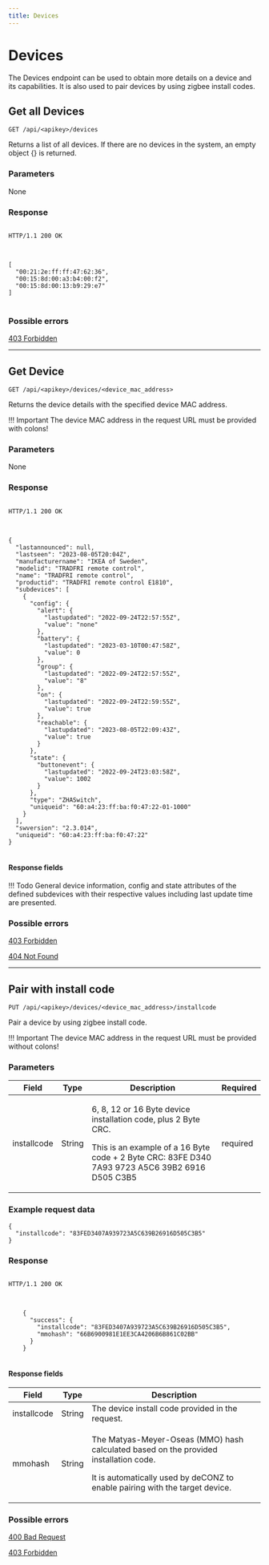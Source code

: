 ```yaml
---
title: Devices
---
```


# Devices

The Devices endpoint can be used to obtain more details on a device and its capabilities. It is also used to pair devices by using zigbee install codes.

## Get all Devices<a name="getall">&nbsp;</a>

    GET /api/<apikey>/devices

Returns a list of all devices. If there are no devices in the system, an empty object {} is returned.

### Parameters

None

### Response
<pre class="headers">
<code class="no-highlight">
HTTP/1.1 200 OK
</code>
</pre>
<pre class="highlight">
<code>
[
  "00:21:2e:ff:ff:47:62:36",
  "00:15:8d:00:a3:b4:00:f2",
  "00:15:8d:00:13:b9:29:e7"
]
</code>
</pre>

### Possible errors

[403 Forbidden](../../misc/errors#403)

------------------------------------------------------

## Get Device<a name="getdevice">&nbsp;</a>

    GET /api/<apikey>/devices/<device_mac_address>

Returns the device details with the specified device MAC address.

!!! Important
    The device MAC address in the request URL must be provided with colons!

### Parameters

None

### Response
<pre class="headers">
<code class="no-highlight">
HTTP/1.1 200 OK
</code>
</pre>
<pre class="highlight">
<code>
{
  "lastannounced": null,
  "lastseen": "2023-08-05T20:04Z",
  "manufacturername": "IKEA of Sweden",
  "modelid": "TRADFRI remote control",
  "name": "TRADFRI remote control",
  "productid": "TRADFRI remote control E1810",
  "subdevices": [
    {
      "config": {
        "alert": {
          "lastupdated": "2022-09-24T22:57:55Z",
          "value": "none"
        },
        "battery": {
          "lastupdated": "2023-03-10T00:47:58Z",
          "value": 0
        },
        "group": {
          "lastupdated": "2022-09-24T22:57:55Z",
          "value": "8"
        },
        "on": {
          "lastupdated": "2022-09-24T22:59:55Z",
          "value": true
        },
        "reachable": {
          "lastupdated": "2023-08-05T22:09:43Z",
          "value": true
        }
      },
      "state": {
        "buttonevent": {
          "lastupdated": "2022-09-24T23:03:58Z",
          "value": 1002
        }
      },
      "type": "ZHASwitch",
      "uniqueid": "60:a4:23:ff:ba:f0:47:22-01-1000"
    }
  ],
  "swversion": "2.3.014",
  "uniqueid": "60:a4:23:ff:ba:f0:47:22"
}
</code>
</pre>

#### Response fields

!!! Todo
    General device information, config and state attributes of the defined subdevices with
    their respective values including last update time are presented.

### Possible errors

[403 Forbidden](../../misc/errors#403)

[404 Not Found](../../misc/errors#404)

------------------------------------------------------

## Pair with install code<a name="installcode">&nbsp;</a>

    PUT /api/<apikey>/devices/<device_mac_address>/installcode

Pair a device by using zigbee install code.

!!! Important
    The device MAC address in the request URL must be provided without colons!

### Parameters

<table class="table table-bordered">
  <thead>
    <tr><th>Field</th><th>Type</th><th>Description</th><th>Required</th></tr>
  </thead>
  <tbody>
    <tr>
      <td>installcode</td>
      <td>String</td>
      <td>
        <p>6, 8, 12 or 16 Byte device installation code, plus 2 Byte CRC.</p>
        <p>This is an example of a 16 Byte code + 2 Byte CRC: 83FE D340 7A93 9723 A5C6 39B2 6916 D505 C3B5</p>
      </td>
      <td>required</td>
    </tr>
  </tbody>
</table>

### Example request data

    {
      "installcode": "83FED3407A939723A5C639B26916D505C3B5"
    }

### Response
<pre class="headers">
<code class="no-highlight">
HTTP/1.1 200 OK
</code>
</pre>
<pre class="highlight">
<code>
    {
      "success": {
        "installcode": "83FED3407A939723A5C639B26916D505C3B5",
        "mmohash": "66B6900981E1EE3CA4206B6B861C02BB"
      }
    }
</code>
</pre>

#### Response fields

<table class="table table-bordered">
  <thead>
    <tr><th>Field</th><th>Type</th><th>Description</th></tr>
  </thead>
  <tbody>
    <tr>
      <td>installcode</td>
      <td>String</td>
      <td>The device install code provided in the request.</td>
    </tr>
    <tr>
      <td>mmohash</td>
      <td>String</td>
      <td>
        <p>The Matyas-Meyer-Oseas (MMO) hash calculated based on the provided installation code.</p>
        <p>It is automatically used by deCONZ to enable pairing with the target device.</p>
      </td>
    </tr>
  </tbody>
</table>

### Possible errors

[400 Bad Request](../../misc/errors#400)

[403 Forbidden](../../misc/errors#403)

